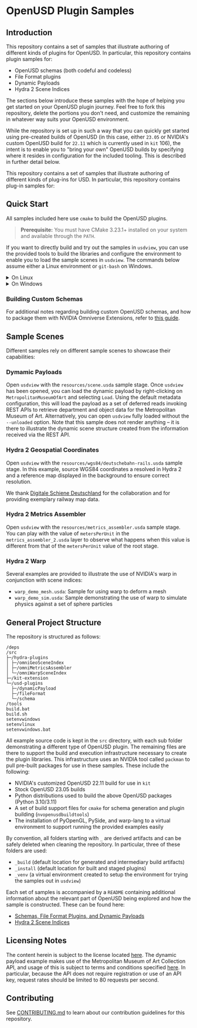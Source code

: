 # OpenUSD Plugin Samples

## Introduction

This repository contains a set of samples that illustrate authoring of different kinds of plugins for OpenUSD. In particular, this repository contains plugin samples for:

- OpenUSD schemas (both codeful and codeless)
- File Format plugins
- Dynamic Payloads
- Hydra 2 Scene Indices

The sections below introduce these samples with the hope of helping you get started on your OpenUSD plugin journey. Feel free to fork this repository, delete the portions you don't need, and customize the remaining in whatever way suits your OpenUSD environment.

While the repository is set up in such a way that you can quickly get started using pre-created builds of OpenUSD (in this case, either `23.05` or NVIDIA's custom OpenUSD build for `22.11` which is currently used in `kit` 106), the intent is to enable you to "bring your own" OpenUSD builds by specifying where it resides in configuration for the included tooling. This is described in further detail below.

This repository contains a set of samples that illustrate authoring of different kinds of plug-ins for USD.  In particular, this repository contains plug-in samples for:

## Quick Start

All samples included here use `cmake` to build the OpenUSD plugins.

> **Prerequisite:** You must have CMake 3.23.1+ installed on your system and available through the `PATH`.

If you want to directly build and try out the samples in `usdview`, you can use the provided tools to build the libraries and configure the environment to enable you to load the sample scenes in `usdview`. The commands below assume either a Linux environment or `git-bash` on Windows.

<details>
<summary>On Linux</summary>

```bash
# Builds the release build of the samples into "_install".
./build.sh

# Sets up a Python virtual environment (_venv), installs PySide and PyOpenGL, and sets the LD_LIBRARY_PATH/PYTHONPATH
# to the built sample libraries and the OpenUSD 23.05 distribution, sets the PXR_PLUGINPATH_NAME to include 
# paths to the sample "plugInfo.json" files.
source setenvlinux

# Opens usdview on the provided sample scene with a dynamic payload in an unloaded state.
usdview resources/scene.usda --unloaded
```
</details>

<details>
<summary>On Windows</summary>

```bat
REM Builds the release build of the samples into "_install".
.\build.bat

REM Sets up a Python virtual environment (_venv), installs PySide and PyOpenGL, and sets the PATH/PYTHONPATH
REM to the built sample libraries and the OpenUSD 23.05 distribution, sets the PXR_PLUGINPATH_NAME to include 
REM paths to the sample "plugInfo.json" files.
source setenvwindows

REM Opens usdview on the provided sample scene with a dynamic payload in an unloaded state.
usdview resources/scene.usda --unloaded
```
</details>

### Building Custom Schemas

For additional notes regarding building custom OpenUSD schemas, and how to package them with NVIDIA Omniverse Extensions, refer to [this guide](./docs/build-instructions.md).

## Sample Scenes

Different samples rely on different sample scenes to showcase their capabilities:

### Dymamic Payloads

Open `usdview` with the `resources/scene.usda` sample stage. Once `usdview` has been opened, you can load the dynamic payload by right-clicking on `MetropolitanMuseumOfArt` and selecting `Load`. Using the default metadata configuration, this will load the payload as a set of deferred reads invoking REST APIs to retrieve department and object data for the Metropolitan Museum of Art. Alternatively, you can open `usdview` fully loaded without the `--unloaded` option. Note that this sample does not render anything – it is there to illustrate the dynamic scene structure created from the information received via the REST API.

### Hydra 2 Geospatial Coordinates

Open `usdview` with the `resources/wgs84/deutschebahn-rails.usda` sample stage. In this example, source WGS84 coordinates a resolved in Hydra 2 and a reference map displayed in the background to ensure correct resolution.

We thank [Digitale Schiene Deutschland](https://digitale-schiene-deutschland.de/en) for the collaboration and for providing exemplary railway map data.

### Hydra 2 Metrics Assembler

Open `usdview` with the `resources/metrics_assembler.usda` sample stage. You can play with the value of `metersPerUnit` in the `metrics_assembler_2.usda` layer to observe what happens when this value is different from that of the `metersPerUnit` value of the root stage.

### Hydra 2 Warp

Several examples are provided to illustrate the use of NVIDIA's warp in conjunction with scene indices:

- `warp_demo_mesh.usda`: Sample for using warp to deform a mesh
- `warp_demo_sim.usda`: Sample demonstrating the use of warp to simulate physics against a set of sphere particles


## General Project Structure

The repository is structured as follows:
```
/deps
/src
├─/hydra-plugins
│ ├─/omniGeoSceneIndex
│ ├─/omniMetricsAssembler
│ └─/omniWarpSceneIndex
├─/kit-extension
└─/usd-plugins
  ├─/dynamicPayload
  ├─/fileFormat
  └─/schema
/tools
build.bat
build.sh
setenvwindows
setenvlinux
setenvwindows.bat
```

All example source code is kept in the `src` directory, with each sub folder demonstrating a different type of OpenUSD plugin. The remaining files are there to support the build and execution infrastructure necessary to create the plugin libraries. This infrastructure uses an NVIDIA tool called `packman` to pull pre-built packages for use in these samples. These include the following:

- NVIDIA's customized OpenUSD 22.11 build for use in `kit`
- Stock OpenUSD 23.05 builds
- Python distributions used to build the above OpenUSD packages (Python 3.10/3.11)
- A set of build support files for `cmake` for schema generation and plugin building (`nvopenusdbuildtools`)
- The installation of PyOpenGL, PySide, and warp-lang to a virtual environment to support running the provided examples easily

By convention, all folders starting with `_` are derived artifacts and can be safely deleted when cleaning the repository. In particular, three of these folders are used:

- `_build` (default location for generated and intermediary build artifacts)
- `_install` (default location for built and staged plugins)
- `_venv` (a virtual environment created to setup the environment for trying the samples out in `usdview`)

Each set of samples is accompanied by a `README` containing additional information about the relevant part of OpenUSD being explored and how the sample is constructed. These can be found here:

- [Schemas, File Format Plugins, and Dynamic Payloads](./src/usd-plugins/README.md)
- [Hydra 2 Scene Indices](./src/hydra-plugins/README.md)


## Licensing Notes

The content herein is subject to the license located [here](./LICENSE). The dynamic payload example makes use of the Metropolitan Museum of Art Collection API, and usage of this is subject to terms and conditions specified [here](https://metmuseum.github.io). In particular, because the API does not require registration or use of an API key, request rates should be limited to 80 requests per second.


## Contributing

See [CONTRIBUTING.md](./CONTRIBUTING.md) to learn about our contribution guidelines for this repository.
